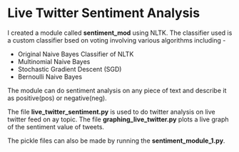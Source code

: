Live Twitter Sentiment Analysis
===============================

I created a module called **sentiment_mod** using NLTK. The classifier used is a custom classifier bsed on voting involving various algorithms including - 

* Original Naive Bayes Classifier of NLTK
* Multinomial Naive Bayes
* Stochastic Gradient Descent (SGD)
* Bernoulli Naive Bayes

The module can do sentiment analysis on any piece of text and describe it as positive(pos) or negative(neg).

The file **live_twitter_sentiment.py** is used to do twitter analysis on live twitter feed on ay topic.
The file **graphing_live_twitter.py** plots a live graph of the sentiment value of tweets.

The pickle files can also be made by running the **sentiment_module_1.py**.

